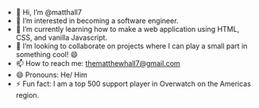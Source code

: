 - 👋 Hi, I’m @matthall7
- 👀 I’m interested in becoming a software engineer.
- 🌱 I’m currently learning how to make a web application using HTML, CSS, and vanilla Javascript.
- 💞️ I’m looking to collaborate on projects where I can play a small part in something cool! 😄
- 📫 How to reach me: thematthewhall7@gmail.com
- 😄 Pronouns: He/ Him
- ⚡ Fun fact: I am a top 500 support player in Overwatch on the Americas region.

<!---
matthall7/matthall7 is a ✨ special ✨ repository because its `README.md` (this file) appears on your GitHub profile.
You can click the Preview link to take a look at your changes.
--->
